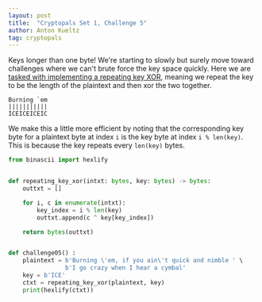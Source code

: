 ```yaml
---
layout: post
title:  "Cryptopals Set 1, Challenge 5"
author: Anton Kueltz
tag: cryptopals
---
```


Keys longer than one byte! We're starting to slowly but surely move toward challenges
where we can't brute force the key space quickly. Here we are [tasked with implementing
a repeating key XOR](https://cryptopals.com/sets/1/challenges/5), meaning we repeat the
key to be the length of the plaintext and then xor the two together.
```
Burning `em
|||||||||||
ICEICEICEIC
```
We make this a little more efficient by noting that the corresponding key byte for a
plaintext byte at index `i` is the key byte at index `i % len(key)`. This is because the
key repeats every `len(key)` bytes.

```python
from binascii import hexlify


def repeating_key_xor(intxt: bytes, key: bytes) -> bytes:
    outtxt = []

    for i, c in enumerate(intxt):
        key_index = i % len(key)
        outtxt.append(c ^ key[key_index])

    return bytes(outtxt)


def challenge05() :
    plaintext = b'Burning \'em, if you ain\'t quick and nimble ' \
                b'I go crazy when I hear a cymbal'
    key = b'ICE'
    ctxt = repeating_key_xor(plaintext, key)
    print(hexlify(ctxt))
```